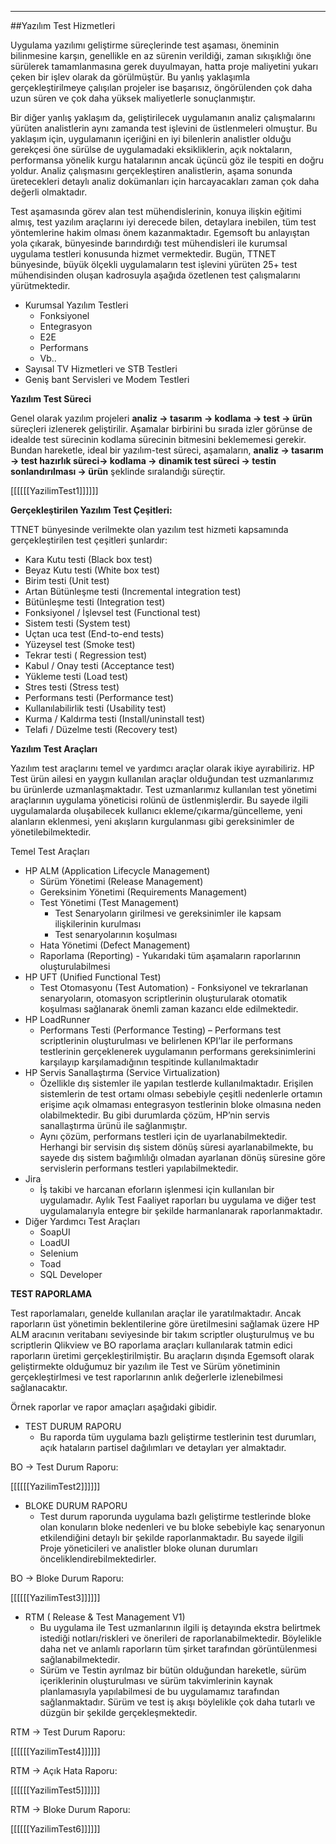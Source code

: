 - - -
##Yazılım Test Hizmetleri

Uygulama yazılımı geliştirme süreçlerinde test aşaması, öneminin bilinmesine karşın, genellikle en az sürenin verildiği, zaman sıkışıklığı öne sürülerek tamamlanmasına gerek duyulmayan, hatta proje maliyetini yukarı çeken bir işlev olarak da görülmüştür. Bu yanlış yaklaşımla gerçekleştirilmeye çalışılan projeler ise başarısız, öngörülenden çok daha uzun süren ve çok daha yüksek maliyetlerle sonuçlanmıştır.

Bir diğer yanlış yaklaşım da, geliştirilecek uygulamanın analiz çalışmalarını yürüten analistlerin aynı zamanda test işlevini de üstlenmeleri olmuştur. Bu yaklaşım için, uygulamanın içeriğini en iyi bilenlerin analistler olduğu gerekçesi öne sürülse de uygulamadaki eksikliklerin, açık noktaların, performansa yönelik kurgu hatalarının ancak üçüncü göz ile tespiti en doğru yoldur. Analiz çalışmasını gerçekleştiren analistlerin, aşama sonunda üretecekleri detaylı analiz dokümanları için harcayacakları zaman çok daha değerli olmaktadır.

Test aşamasında görev alan test mühendislerinin, konuya ilişkin eğitimi almış, test yazılım araçlarını iyi derecede bilen, detaylara inebilen, tüm test yöntemlerine hakim olması önem kazanmaktadır.
Egemsoft bu anlayıştan yola çıkarak, bünyesinde barındırdığı test mühendisleri ile kurumsal uygulama testleri konusunda hizmet vermektedir. Bugün, TTNET bünyesinde, büyük ölçekli uygulamaların test işlevini yürüten 25+ test mühendisinden oluşan kadrosuyla aşağıda özetlenen test çalışmalarını yürütmektedir.

- Kurumsal Yazılım Testleri
	- Fonksiyonel
	- Entegrasyon
	- E2E
	- Performans
	- Vb..
- Sayısal TV Hizmetleri ve STB Testleri
- Geniş bant Servisleri ve Modem Testleri

**Yazılım Test Süreci**

Genel olarak yazılım projeleri **analiz -> tasarım -> kodlama -> test -> ürün** süreçleri izlenerek geliştirilir. Aşamalar birbirini bu sırada izler görünse de idealde test sürecinin kodlama sürecinin bitmesini beklememesi gerekir. Bundan hareketle, ideal bir yazılım-test süreci, aşamaların,  **analiz -> tasarım -> test hazırlık süreci-> kodlama -> dinamik test süreci -> testin sonlandırılması -> ürün** şeklinde sıralandığı süreçtir. 

[[[[[[YazilimTest1]]]]]]


**Gerçekleştirilen Yazılım Test Çeşitleri:**  

TTNET bünyesinde verilmekte olan yazılım test hizmeti kapsamında gerçekleştirilen test çeşitleri şunlardır:

- Kara Kutu testi (Black box test)
- Beyaz Kutu testi (White box test)
- Birim testi (Unit test)
- Artan Bütünleşme testi (Incremental integration test)
- Bütünleşme testi (Integration test)
- Fonksiyonel / İşlevsel test (Functional test)
- Sistem testi (System test)
- Uçtan uca test (End-to-end tests)
- Yüzeysel test (Smoke test)
- Tekrar testi ( Regression test)
- Kabul / Onay testi (Acceptance test)
- Yükleme testi (Load test)
- Stres testi (Stress test)
- Performans testi (Performance test)
- Kullanılabilirlik testi (Usability test)
- Kurma / Kaldırma testi (Install/uninstall test)
- Telafi / Düzelme testi (Recovery test)

**Yazılım Test Araçları**

Yazılım test araçlarını temel ve yardımcı araçlar olarak ikiye ayırabiliriz. HP Test ürün ailesi en yaygın kullanılan araçlar olduğundan test uzmanlarımız bu ürünlerde uzmanlaşmaktadır. Test uzmanlarımız kullanılan test yönetimi araçlarının uygulama yöneticisi rolünü de üstlenmişlerdir. Bu sayede ilgili uygulamalarda oluşabilecek kullanıcı ekleme/çıkarma/güncelleme, yeni alanların eklenmesi, yeni akışların kurgulanması gibi gereksinimler de yönetilebilmektedir.


Temel Test Araçları

- HP ALM (Application Lifecycle Management)  
	- Sürüm Yönetimi (Release Management)
	- Gereksinim Yönetimi (Requirements Management) 
	- Test Yönetimi (Test Management)
		- Test Senaryoların girilmesi ve gereksinimler ile kapsam ilişkilerinin kurulması
		- Test senaryolarının koşulması
	- Hata Yönetimi (Defect Management) 
	- Raporlama (Reporting) - Yukarıdaki tüm aşamaların raporlarının oluşturulabilmesi 
- HP UFT (Unified Functional Test)
	- Test Otomasyonu (Test Automation) - Fonksiyonel ve tekrarlanan senaryoların, otomasyon scriptlerinin oluşturularak otomatik koşulması sağlanarak önemli zaman kazancı elde edilmektedir.
- HP LoadRunner 
	- Performans Testi (Performance Testing) – Performans test scriptlerinin oluşturulması ve belirlenen KPI’lar ile performans testlerinin gerçeklenerek uygulamanın performans gereksinimlerini karşılayıp karşılamadığının tespitinde kullanılmaktadır
 
- HP Servis Sanallaştırma (Service Virtualization) 
	- Özellikle dış sistemler ile yapılan testlerde kullanılmaktadır. Erişilen sistemlerin de test ortamı olması sebebiyle çeşitli nedenlerle ortamın erişime açık olmaması entegrasyon testlerinin bloke olmasına neden olabilmektedir. Bu gibi durumlarda çözüm, HP’nin servis sanallaştırma ürünü ile sağlanmıştır. 
	- Aynı çözüm, performans testleri için de uyarlanabilmektedir. Herhangi bir servisin dış sistem dönüş süresi ayarlanabilmekte, bu sayede dış sistem bağımlılığı olmadan ayarlanan dönüş süresine göre servislerin performans testleri yapılabilmektedir.
- Jira
	- İş takibi ve harcanan eforların işlenmesi için kullanılan bir uygulamadır. Aylık Test Faaliyet raporları bu uygulama ve diğer test uygulamalarıyla entegre bir şekilde harmanlanarak raporlanmaktadır. 
- Diğer Yardımcı Test Araçları
	- SoapUI
	- LoadUI
	- Selenium
	- Toad 
	- SQL Developer


**TEST RAPORLAMA**

Test raporlamaları, genelde kullanılan araçlar ile yaratılmaktadır. Ancak raporların üst yönetimin beklentilerine göre üretilmesini sağlamak üzere HP ALM aracının veritabanı seviyesinde bir takım scriptler oluşturulmuş ve bu scriptlerin Qlikview ve BO raporlama araçları kullanılarak tatmin edici raporların üretimi gerçekleştirilmiştir.
Bu araçların dışında Egemsoft olarak geliştirmekte olduğumuz bir yazılım ile Test ve Sürüm yönetiminin gerçekleştirlmesi ve test raporlarının anlık değerlerle izlenebilmesi sağlanacaktır. 

Örnek raporlar ve rapor amaçları aşağıdaki gibidir.

- TEST DURUM RAPORU
	- Bu raporda tüm uygulama bazlı geliştirme testlerinin test durumları, açık hataların partisel dağılımları ve detayları yer almaktadır. 

BO -> Test Durum Raporu:

[[[[[[YazilimTest2]]]]]]

- BLOKE DURUM RAPORU
	- Test durum raporunda uygulama bazlı geliştirme testlerinde bloke olan konuların bloke nedenleri ve bu bloke sebebiyle kaç senaryonun etkilendiğini detaylı bir şekilde raporlanmaktadır. Bu sayede ilgili Proje yöneticileri ve analistler bloke olunan durumları önceliklendirebilmektedirler.  

BO -> Bloke Durum Raporu:

[[[[[[YazilimTest3]]]]]]
 
- RTM ( Release & Test Management V1) 
	- Bu uygulama ile Test uzmanlarının ilgili iş detayında ekstra belirtmek istediği notları/riskleri ve önerileri de raporlanabilmektedir. Böylelikle daha net ve anlamlı raporların tüm şirket tarafından görüntülenmesi sağlanabilmektedir. 
	- Sürüm ve Testin ayrılmaz bir bütün olduğundan hareketle, sürüm içeriklerinin oluşturulması ve sürüm takvimlerinin kaynak planlamasıyla yapılabilmesi de bu uygulamamız tarafından sağlanmaktadır. Sürüm ve test iş akışı böylelikle çok daha tutarlı ve düzgün bir şekilde gerçekleşmektedir.

RTM -> Test Durum Raporu:

[[[[[[YazilimTest4]]]]]]

RTM -> Açık Hata Raporu:

[[[[[[YazilimTest5]]]]]]

RTM -> Bloke Durum Raporu:

[[[[[[YazilimTest6]]]]]]
